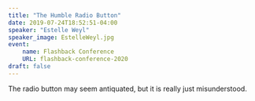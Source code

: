 ```yaml
---
title: "The Humble Radio Button"
date: 2019-07-24T18:52:51-04:00
speaker: "Estelle Weyl"
speaker_image: EstelleWeyl.jpg
event:
    name: Flashback Conference
    URL: flashback-conference-2020
draft: false
---
```


The radio button may seem antiquated, but it is really just misunderstood.